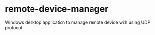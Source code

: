 # remote-device-manager
Windows desktop application to manage remote device with using UDP protocol

